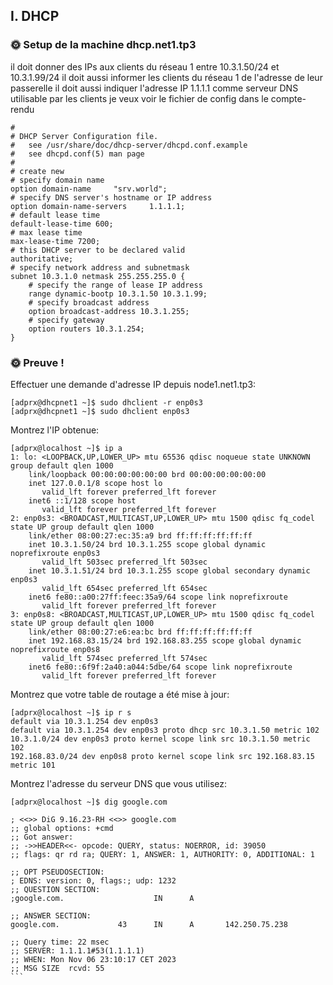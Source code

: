 ## I. DHCP

### 🌞 Setup de la machine dhcp.net1.tp3

il doit donner des IPs aux clients du réseau 1 entre 10.3.1.50/24 et 10.3.1.99/24
il doit aussi informer les clients du réseau 1 de l'adresse de leur passerelle
il doit aussi indiquer l'adresse IP 1.1.1.1 comme serveur DNS utilisable par les clients
je veux voir le fichier de config dans le compte-rendu

```
#
# DHCP Server Configuration file.
#   see /usr/share/doc/dhcp-server/dhcpd.conf.example
#   see dhcpd.conf(5) man page
#
# create new
# specify domain name
option domain-name     "srv.world";
# specify DNS server's hostname or IP address
option domain-name-servers     1.1.1.1;
# default lease time
default-lease-time 600;
# max lease time
max-lease-time 7200;
# this DHCP server to be declared valid
authoritative;
# specify network address and subnetmask
subnet 10.3.1.0 netmask 255.255.255.0 {
    # specify the range of lease IP address
    range dynamic-bootp 10.3.1.50 10.3.1.99;
    # specify broadcast address
    option broadcast-address 10.3.1.255;
    # specify gateway
    option routers 10.3.1.254;
}
```
### 🌞 Preuve !

Effectuer une demande d'adresse IP depuis node1.net1.tp3:
```
[adprx@dhcpnet1 ~]$ sudo dhclient -r enp0s3
[adprx@dhcpnet1 ~]$ sudo dhclient enp0s3
```
Montrez l'IP obtenue:
```
[adprx@localhost ~]$ ip a
1: lo: <LOOPBACK,UP,LOWER_UP> mtu 65536 qdisc noqueue state UNKNOWN group default qlen 1000
    link/loopback 00:00:00:00:00:00 brd 00:00:00:00:00:00
    inet 127.0.0.1/8 scope host lo
       valid_lft forever preferred_lft forever
    inet6 ::1/128 scope host
       valid_lft forever preferred_lft forever
2: enp0s3: <BROADCAST,MULTICAST,UP,LOWER_UP> mtu 1500 qdisc fq_codel state UP group default qlen 1000
    link/ether 08:00:27:ec:35:a9 brd ff:ff:ff:ff:ff:ff
    inet 10.3.1.50/24 brd 10.3.1.255 scope global dynamic noprefixroute enp0s3
       valid_lft 503sec preferred_lft 503sec
    inet 10.3.1.51/24 brd 10.3.1.255 scope global secondary dynamic enp0s3
       valid_lft 654sec preferred_lft 654sec
    inet6 fe80::a00:27ff:feec:35a9/64 scope link noprefixroute
       valid_lft forever preferred_lft forever
3: enp0s8: <BROADCAST,MULTICAST,UP,LOWER_UP> mtu 1500 qdisc fq_codel state UP group default qlen 1000
    link/ether 08:00:27:e6:ea:bc brd ff:ff:ff:ff:ff:ff
    inet 192.168.83.15/24 brd 192.168.83.255 scope global dynamic noprefixroute enp0s8
       valid_lft 574sec preferred_lft 574sec
    inet6 fe80::6f9f:2a40:a044:5dbe/64 scope link noprefixroute
       valid_lft forever preferred_lft forever
```
Montrez que votre table de routage a été mise à jour:
```
[adprx@localhost ~]$ ip r s
default via 10.3.1.254 dev enp0s3
default via 10.3.1.254 dev enp0s3 proto dhcp src 10.3.1.50 metric 102
10.3.1.0/24 dev enp0s3 proto kernel scope link src 10.3.1.50 metric 102
192.168.83.0/24 dev enp0s8 proto kernel scope link src 192.168.83.15 metric 101
```
Montrez l'adresse du serveur DNS que vous utilisez:
````
[adprx@localhost ~]$ dig google.com

; <<>> DiG 9.16.23-RH <<>> google.com
;; global options: +cmd
;; Got answer:
;; ->>HEADER<<- opcode: QUERY, status: NOERROR, id: 39050
;; flags: qr rd ra; QUERY: 1, ANSWER: 1, AUTHORITY: 0, ADDITIONAL: 1

;; OPT PSEUDOSECTION:
; EDNS: version: 0, flags:; udp: 1232
;; QUESTION SECTION:
;google.com.                    IN      A

;; ANSWER SECTION:
google.com.             43      IN      A       142.250.75.238

;; Query time: 22 msec
;; SERVER: 1.1.1.1#53(1.1.1.1)
;; WHEN: Mon Nov 06 23:10:17 CET 2023
;; MSG SIZE  rcvd: 55
```
